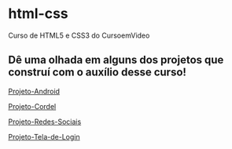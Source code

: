 # html-css
 Curso de HTML5 e CSS3 do CursoemVideo

## Dê uma olhada em alguns dos projetos que construí com o auxílio desse curso!

[Projeto-Android](https://patolinow.github.io/html-css/desafios/desafio-010/index.html)

[Projeto-Cordel](https://patolinow.github.io/html-css/desafios/desafio-012/index.html)

[Projeto-Redes-Sociais](https://patolinow.github.io/html-css/desafios/desafio-015/index.html)

[Projeto-Tela-de-Login](https://patolinow.github.io/html-css/desafios/desafio-016/index.html)
